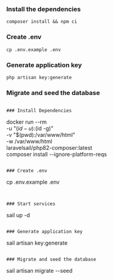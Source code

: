 ### Install the dependencies
```
composer install && npm ci 
```

### Create .env
```
cp .env.example .env
```


### Generate application key
```
php artisan key:generate
```

### Migrate and seed the database
```

### Install Dependencies
```
docker run --rm \
    -u "$(id -u):$(id -g)" \
    -v "$(pwd):/var/www/html" \
    -w /var/www/html \
    laravelsail/php82-composer:latest \
    composer install --ignore-platform-reqs
```

### Create .env 
```
cp .env.example .env
```


### Start services
```
sail up -d
```

### Generate application key
```
sail artisan key:generate
```

### Migrate and seed the database
```
sail artisan migrate --seed
```


